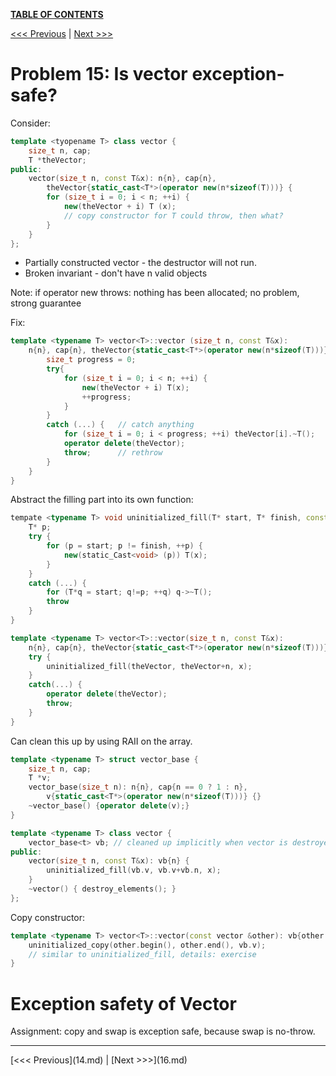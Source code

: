 [**TABLE OF CONTENTS**](toc.md)

[<<< Previous](14.md)   \|   [Next >>>](16.md)

Problem 15: Is vector exception-safe?
=====================================
Consider:
```c++
template <tyopename T> class vector {
	size_t n, cap;
	T *theVector;
public:
	vector(size_t n, const T&x): n{n}, cap{n}, 
		theVector{static_cast<T*>(operator new(n*sizeof(T)))} {
		for (size_t i = 0; i < n; ++i) {
			new(theVector + i) T (x);
			// copy constructor for T could throw, then what?
		}
	}
};
```
- Partially constructed vector - the destructor will not run.
- Broken invariant - don't have n valid objects

Note: if operator new throws: nothing has been allocated; no problem, strong guarantee

Fix:
```c++
template <typename T> vector<T>::vector (size_t n, const T&x):
	n{n}, cap{n}, theVector{static_cast<T*>(operator new(n*sizeof(T)))} {
		size_t progress = 0;
		try{
			for (size_t i = 0; i < n; ++i) {
				new(theVector + i) T(x);
				++progress;
			}
		} 
		catch (...) {	// catch anything
			for (size_t i = 0; i < progress; ++i) theVector[i].~T();
			operator delete(theVector);
			throw;		// rethrow
		}
	}
}
```

Abstract the filling part into its own function:
```c++
tempate <typename T> void uninitialized_fill(T* start, T* finish, const T&x) {
	T* p;
	try {
		for (p = start; p != finish, ++p) {
			new(static_Cast<void> (p)) T(x);
		}
	} 
	catch (...) {
		for (T*q = start; q!=p; ++q) q->~T();
		throw
	}
}

template <typename T> vector<T>::vector(size_t n, const T&x):
	n{n}, cap{n}, theVector{static_cast<T*>(operator new(n*sizeof(T)))} {
	try { 
		uninitialized_fill(theVector, theVector+n, x);
	} 
	catch(...) {
		operator delete(theVector);
		throw;
	}
}
```

Can clean this up by using RAII on the array.
```c++
template <typename T> struct vector_base {
	size_t n, cap;
	T *v;
	vector_base(size_t n): n{n}, cap{n == 0 ? 1 : n},
		v{static_cast<T*>(operator new(n*sizeof(T)))} {}
	~vector_base() {operator delete(v);}
}

template <typename T> class vector {
	vector_base<t> vb; // cleaned up implicitly when vector is destroyed.
public:
	vector(size_t n, const T&x): vb{n} {
		uninitialized_fill(vb.v, vb.v+vb.n, x);
	}
	~vector() { destroy_elements(); }
};
```

Copy constructor:
```c++
template <typename T> vector<T>::vector(const vector &other): vb{other.size()} {
	uninitialized_copy(other.begin(), other.end(), vb.v);
	// similar to uninitialized_fill, details: exercise
}
```

Exception safety of Vector
==========================
Assignment: copy and swap is exception safe, because swap is no-throw.


<hr>
[<<< Previous](14.md)   |   [Next >>>](16.md)